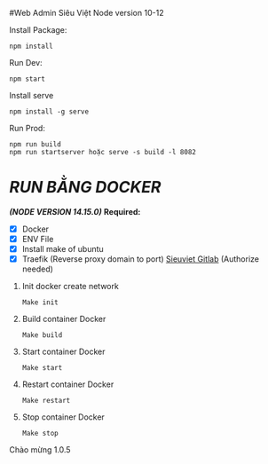 #Web Admin Siêu Việt
Node version 10-12
    
Install Package:

    npm install

Run Dev:

    npm start

Install serve

    npm install -g serve

Run Prod:

    npm run build
    npm run startserver hoặc serve -s build -l 8082 

# ***RUN BẰNG DOCKER***
***(NODE VERSION 14.15.0)***
**Required:**

- [x] Docker
- [x] ENV File
- [x] Install make of ubuntu
- [x] Traefik (Reverse proxy domain to port) [ Sieuviet Gitlab](https://gitlab.sieuviet.services/adminv2/docker/traefik) (Authorize needed)

1. Init docker create network
    ```
    Make init
    ```
2. Build container Docker
    ```
    Make build
    ```
3. Start container Docker
    ```
    Make start
    ```
4. Restart container Docker
    ```
    Make restart
    ```
5. Stop container Docker
    ```
    Make stop
    ```

Chào mừng 1.0.5
    


